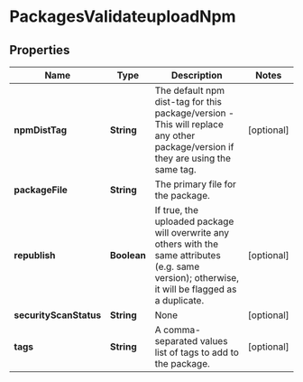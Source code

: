 
# PackagesValidateuploadNpm

## Properties
Name | Type | Description | Notes
------------ | ------------- | ------------- | -------------
**npmDistTag** | **String** | The default npm dist-tag for this package/version - This will replace any other package/version if they are using the same tag. |  [optional]
**packageFile** | **String** | The primary file for the package. | 
**republish** | **Boolean** | If true, the uploaded package will overwrite any others with the same attributes (e.g. same version); otherwise, it will be flagged as a duplicate. |  [optional]
**securityScanStatus** | **String** | None |  [optional]
**tags** | **String** | A comma-separated values list of tags to add to the package. |  [optional]



